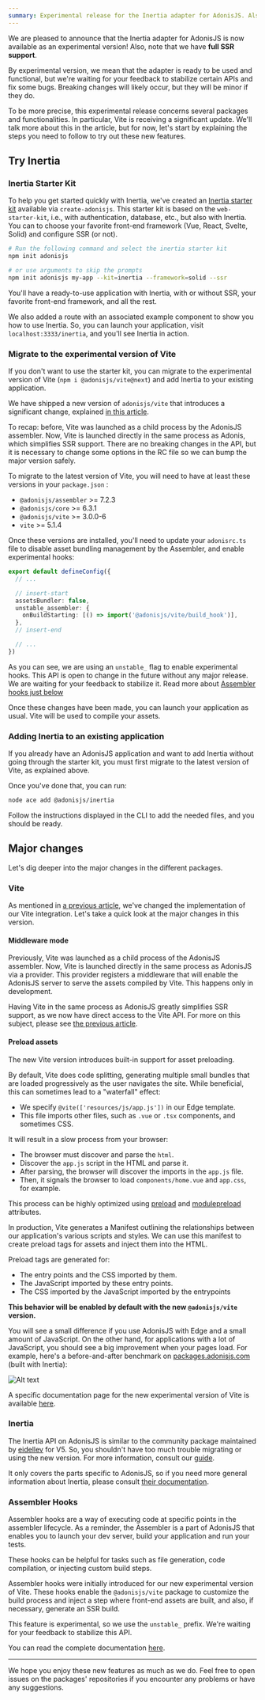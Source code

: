 ```yaml
---
summary: Experimental release for the Inertia adapter for AdonisJS. Also come with a new release of our Vite integration.
---
```


We are pleased to announce that the Inertia adapter for AdonisJS is now available as an experimental version! Also, note that we have **full SSR support**.

By experimental version, we mean that the adapter is ready to be used and functional, but we're waiting for your feedback to stabilize certain APIs and fix some bugs. Breaking changes will likely occur, but they will be minor if they do.

To be more precise, this experimental release concerns several packages and functionalities. In particular, Vite is receiving a significant update. We'll talk more about this in the article, but for now, let's start by explaining the steps you need to follow to try out these new features.

## Try Inertia

### Inertia Starter Kit

To help you get started quickly with Inertia, we've created an [Inertia starter kit](https://github.com/adonisjs/inertia-starter-kit) available via `create-adonisjs`. This starter kit is based on the `web-starter-kit`, i.e., with authentication, database, etc., but also with Inertia. You can to choose your favorite front-end framework (Vue, React, Svelte, Solid) and configure SSR (or not).

```sh
# Run the following command and select the inertia starter kit
npm init adonisjs

# or use arguments to skip the prompts
npm init adonisjs my-app --kit=inertia --framework=solid --ssr
```

You'll have a ready-to-use application with Inertia, with or without SSR, your favorite front-end framework, and all the rest.

We also added a route with an associated example component to show you how to use Inertia. So, you can launch your application, visit `localhost:3333/inertia`, and you'll see Inertia in action.

### Migrate to the experimental version of Vite

If you don't want to use the starter kit, you can migrate to the experimental version of Vite (`npm i @adonisjs/vite@next`) and add Inertia to your existing application.

We have shipped a new version of `adonisjs/vite` that introduces a significant change, explained [in this article](https://adonisjs.com/blog/future-plans-for-adonisjs-6#adonisjsvite).

To recap: before, Vite was launched as a child process by the AdonisJS assembler. Now, Vite is launched directly in the same process as Adonis, which simplifies SSR support. There are no breaking changes in the API, but it is necessary to change some options in the RC file so we can bump the major version safely.

To migrate to the latest version of Vite, you will need to have at least these versions in your `package.json` :

- `@adonisjs/assembler` >= 7.2.3
- `@adonisjs/core` >= 6.3.1
- `@adonisjs/vite` >= 3.0.0-6
- `vite` >= 5.1.4

Once these versions are installed, you'll need to update your `adonisrc.ts` file to disable asset bundling management by the Assembler, and enable experimental hooks:

```ts
export default defineConfig({
  // ...

  // insert-start
  assetsBundler: false,
  unstable_assembler: {
    onBuildStarting: [() => import('@adonisjs/vite/build_hook')],
  },
  // insert-end

  // ...
})
```

As you can see, we are using an `unstable_` flag to enable experimental hooks. This API is open to change in the future without any major release. We are waiting for your feedback to stabilize it. Read more about [Assembler hooks just below](#assembler-hooks)

Once these changes have been made, you can launch your application as usual. Vite will be used to compile your assets.

### Adding Inertia to an existing application

If you already have an AdonisJS application and want to add Inertia without going through the starter kit, you must first migrate to the latest version of Vite, as explained above.

Once you've done that, you can run:

```sh
node ace add @adonisjs/inertia
```

Follow the instructions displayed in the CLI to add the needed files, and you should be ready.

## Major changes

Let's dig deeper into the major changes in the different packages.

### Vite 

As mentioned in [a previous article](./future-plans-for-adonisjs-6.md), we've changed the implementation of our Vite integration. Let's take a quick look at the major changes in this version.

#### Middleware mode 

Previously, Vite was launched as a child process of the AdonisJS assembler. Now, Vite is launched directly in the same process as AdonisJS via a provider. This provider registers a middleware that will enable the AdonisJS server to serve the assets compiled by Vite. This happens only in development.

Having Vite in the same process as AdonisJS greatly simplifies SSR support, as we now have direct access to the Vite API. For more on this subject, please see [the previous article](./future-plans-for-adonisjs-6.md#adonisjsvite).

#### Preload assets

The new Vite version introduces built-in support for asset preloading.

By default, Vite does code splitting, generating multiple small bundles that are loaded progressively as the user navigates the site. While beneficial, this can sometimes lead to a "waterfall" effect:

- We specify `@vite(['resources/js/app.js'])` in our Edge template.
- This file imports other files, such as `.vue` or `.tsx` components, and sometimes CSS.

It will result in a slow process from your browser:

- The browser must discover and parse the `html`.
- Discover the `app.js` script in the HTML and parse it. 
- After parsing, the browser will discover the imports in the `app.js` file.
- Then, it signals the browser to load `components/home.vue` and `app.css`, for example.

This process can be highly optimized using [preload](https://developer.mozilla.org/fr/docs/Web/HTML/Attributes/rel/preload) and [modulepreload](https://developer.mozilla.org/fr/docs/Web/HTML/Attributes/rel/modulepreload) attributes.

In production, Vite generates a Manifest outlining the relationships between our application's various scripts and styles. We can use this manifest to create preload tags for assets and inject them into the HTML.

Preload tags are generated for:

- The entry points and the CSS imported by them.
- The JavaScript imported by these entry points.
- The CSS imported by the JavaScript imported by the entrypoints

**This behavior will be enabled by default with the new `@adonisjs/vite` version.**

You will see a small difference if you use AdonisJS with Edge and a small amount of JavaScript. On the other hand, for applications with a lot of JavaScript, you should see a big improvement when your pages load. For example, here's a before-and-after benchmark on [packages.adonisjs.com](https://packages.adonisjs.com) (built with Inertia):

![Alt text](/before_after_preload.png)

A specific documentation page for the new experimental version of Vite is available [here](https://docs.adonisjs.com/guides/experimental-vite).

### Inertia

The Inertia API on AdonisJS is similar to the community package maintained by [eidellev](https://github.com/eidellev) for V5. So, you shouldn't have too much trouble migrating or using the new version. For more information, consult our [guide](https://docs.adonisjs.com/guides/inertia). 

It only covers the parts specific to AdonisJS, so if you need more general information about Inertia, please consult [their documentation](https://inertiajs.com/).

### Assembler Hooks

Assembler hooks are a way of executing code at specific points in the assembler lifecycle. As a reminder, the Assembler is a part of AdonisJS that enables you to launch your dev server, build your application and run your tests. 

These hooks can be helpful for tasks such as file generation, code compilation, or injecting custom build steps.

Assembler hooks were initially introduced for our new experimental version of Vite. These hooks enable the `@adonisjs/vite` package to customize the build process and inject a step where front-end assets are built, and also, if necessary, generate an SSR build.

This feature is experimental, so we use the `unstable_` prefix. We're waiting for your feedback to stabilize this API. 

You can read the complete documentation [here](https://docs.adonisjs.com/guides/experimental-assembler-hooks).

---

We hope you enjoy these new features as much as we do. Feel free to open issues on the packages' repositories if you encounter any problems or have any suggestions.
